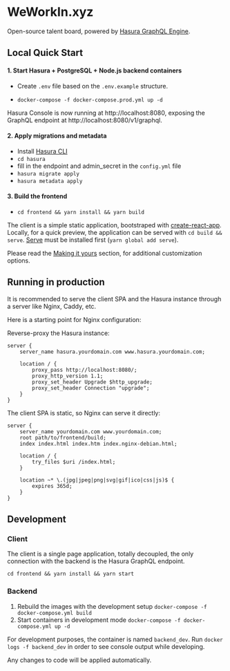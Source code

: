 # WeWorkIn.xyz

Open-source talent board, powered by [Hasura GraphQL Engine](https://hasura.io/).

## Local Quick Start

#### 1. Start Hasura + PostgreSQL + Node.js backend containers

- Create `.env` file based on the `.env.example` structure.

- `docker-compose -f docker-compose.prod.yml up -d`

Hasura Console is now running at http://localhost:8080, exposing the GraphQL endpoint at http://localhost:8080/v1/graphql.

#### 2. Apply migrations and metadata

- Install [Hasura CLI](https://hasura.io/docs/1.0/graphql/manual/hasura-cli/install-hasura-cli.html#install-hasura-cli)
- `cd hasura`
- fill in the endpoint and admin_secret in the `config.yml` file
- `hasura migrate apply`
- `hasura metadata apply`

#### 3. Build the frontend

- `cd frontend && yarn install && yarn build`

The client is a simple static application, bootstraped with [create-react-app](https://create-react-app.dev/). Locally, for a quick preview, the application can be served with `cd build && serve`. [Serve](https://www.npmjs.com/package/serve) must be installed first (`yarn global add serve`). 

Please read the [Making it yours](/docs/making-it-yours) section, for additional customization options.


## Running in production

It is recommended to serve the client SPA and the Hasura instance through a server like Nginx, Caddy, etc. 

Here is a starting point for Nginx configuration:


Reverse-proxy the Hasura instance:

```
server {
	server_name hasura.yourdomain.com www.hasura.yourdomain.com;

    location / {
        proxy_pass http://localhost:8080/;
        proxy_http_version 1.1;
        proxy_set_header Upgrade $http_upgrade;
        proxy_set_header Connection "upgrade";
    }
}
```

The client SPA is static, so Nginx can serve it directly:

```
server {
   	server_name yourdomain.com www.yourdomain.com;
	root path/to/frontend/build;
	index index.html index.htm index.nginx-debian.html;

	location / {
        try_files $uri /index.html;
	}

	location ~* \.(jpg|jpeg|png|svg|gif|ico|css|js)$ {
		expires 365d;
	}
}
```

## Development

### Client

The client is a single page application, totally decoupled, the only connection with the backend is the Hasura GraphQL endpoint.

`cd frontend && yarn install && yarn start`


### Backend

1. Rebuild the images with the development setup `docker-compose -f docker-compose.yml build`
2. Start containers in development mode `docker-compose -f docker-compose.yml up -d`

For development purposes, the container is named `backend_dev`. Run `docker logs -f backend_dev` in order to see console output while developing.

Any changes to code will be applied automatically. 